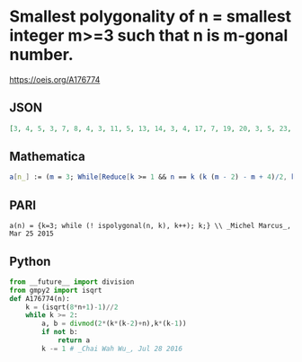 # Smallest polygonality of n \= smallest integer m\>\=3 such that n is m\-gonal number\.
https://oeis.org/A176774
## JSON
```JSON
[3, 4, 5, 3, 7, 8, 4, 3, 11, 5, 13, 14, 3, 4, 17, 7, 19, 20, 3, 5, 23, 9, 4, 26, 10, 3, 29, 11, 31, 32, 12, 7, 5, 3, 37, 38, 14, 8, 41, 15, 43, 44, 3, 9, 47, 17, 4, 50, 5, 10, 53, 19, 3, 56, 20, 11, 59, 21, 61, 62, 22, 4, 8, 3, 67, 68, 24, 5, 71, 25, 73, 74, 9, 14, 77, 3, 79, 80, 4, 15, 83]
```
## Mathematica
```Mathematica
a[n_] := (m = 3; While[Reduce[k >= 1 && n == k (k (m - 2) - m + 4)/2, k, Integers] == False, m++]; m); Table[a[n], {n, 3, 100}] (* _Jean-François Alcover_, Sep 04 2016 *)
```
## PARI
```PARI
a(n) = {k=3; while (! ispolygonal(n, k), k++); k;} \\ _Michel Marcus_, Mar 25 2015
```
## Python
```Python
from __future__ import division
from gmpy2 import isqrt
def A176774(n):
    k = (isqrt(8*n+1)-1)//2
    while k >= 2:
        a, b = divmod(2*(k*(k-2)+n),k*(k-1))
        if not b:
            return a
        k -= 1 # _Chai Wah Wu_, Jul 28 2016
```

